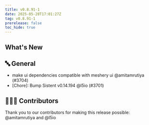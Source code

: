 ```yaml
---
title: v0.8.91-1
date: 2025-05-28T17:01:27Z
tag: v0.8.91-1
prerelease: false
toc_hide: true
---
```


## What's New
## 🔤 General
- make ui dependencies compatible with meshery ui @amitamrutiya (#3704)
- [Chore]: Bump Sistent v0.14.194 @l5io (#3701)

## 👨🏽‍💻 Contributors

Thank you to our contributors for making this release possible:
@amitamrutiya and @l5io
